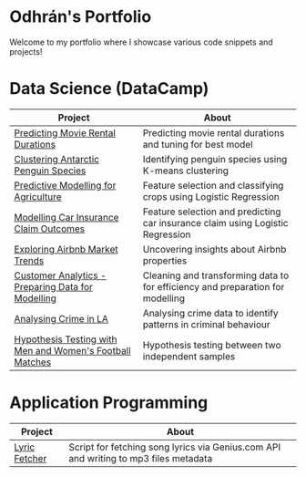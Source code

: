 # Odhrán's Portfolio

 Welcome to my portfolio where I showcase various code snippets and projects!

# Data Science (DataCamp)
| Project | About |
|---|---|
| [Predicting Movie Rental Durations]([https://github.com/Dynamack/data_science/tree/main/Clustering%20Antarctic%20Penguin%20Species](https://github.com/Dynamack/data_science/tree/main/Predicting%20Movie%20Rentals%20Durations)) | Predicting movie rental durations and tuning for best model |
| [Clustering Antarctic Penguin Species](https://github.com/Dynamack/data_science/tree/main/Clustering%20Antarctic%20Penguin%20Species) | Identifying penguin species using K-means clustering |
| [Predictive Modelling for Agriculture](https://github.com/Dynamack/data_science/tree/main/Predictive%20Modelling%20for%20Agriculture) | Feature selection and classifying crops using Logistic Regression |
| [Modelling Car Insurance Claim Outcomes](https://github.com/Dynamack/data_science/tree/main/Modelling%20Car%20Insurance%20Claim%20Outcomes) | Feature selection and predicting car insurance claim using Logistic Regression |
| [Exploring Airbnb Market Trends](https://github.com/Dynamack/data_science/tree/main/Exploring%20Airbnb%20Market%20Trends) | Uncovering insights about Airbnb properties |
| [Customer Analytics - Preparing Data for Modelling](https://github.com/Dynamack/data_science/tree/main/Customer%20Analytics%20-%20Preparing%20Data%20for%20Modelling) | Cleaning and transforming data to for efficiency and preparation for modelling |
| [Analysing Crime in LA](https://github.com/Dynamack/data_science/tree/main/Analysing%20Crime%20in%20LA) | Analysing crime data to identify patterns in criminal behaviour |
| [Hypothesis Testing with Men and Women's Football Matches](https://github.com/Dynamack/data_science/tree/main/Hypothesis%20Testing%20with%20Men%20and%20Women's%20Football%20Matches) | Hypothesis testing between two independent samples |

# Application Programming
| Project | About |
|---|---|
| [Lyric Fetcher](https://github.com/Dynamack/Lyric_Fetcher) | Script for fetching song lyrics via Genius.com API and writing to mp3 files metadata |
